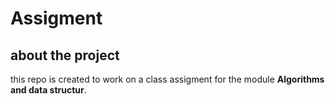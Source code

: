 # Assigment

## about the project
this repo is created to work on a class assigment for the module **Algorithms and data structur**. 
